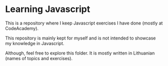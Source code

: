 # **Learning Javascript**

This is a repository where I keep Javascript exercises I have done (mostly at CodeAcademy).

This repository is mainly kept for myself and is not intended to showcase my knowledge in Javascript.

Although, feel free to explore this folder. It is mostly written in Lithuanian (names of topics and exercises).
